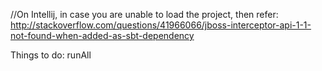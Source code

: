 //On Intellij, in case you are unable to load the project, then refer: http://stackoverflow.com/questions/41966066/jboss-interceptor-api-1-1-not-found-when-added-as-sbt-dependency


Things to do:
runAll

